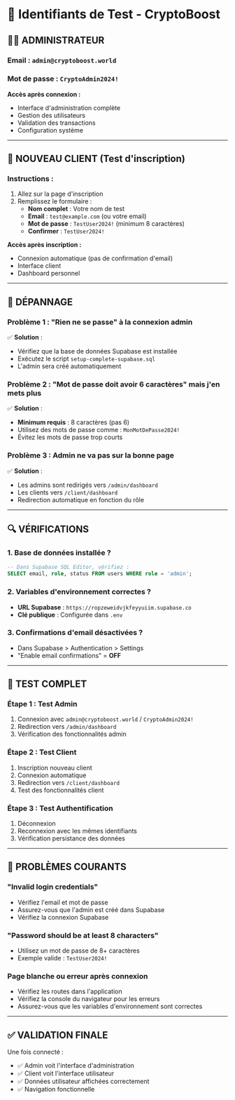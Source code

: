 # 🔐 Identifiants de Test - CryptoBoost

## 👨‍💼 **ADMINISTRATEUR**

### **Email** : `admin@cryptoboost.world`
### **Mot de passe** : `CryptoAdmin2024!`

**Accès après connexion :**
- Interface d'administration complète
- Gestion des utilisateurs
- Validation des transactions
- Configuration système

---

## 👤 **NOUVEAU CLIENT (Test d'inscription)**

### **Instructions :**
1. Allez sur la page d'inscription
2. Remplissez le formulaire :
   - **Nom complet** : Votre nom de test
   - **Email** : `test@example.com` (ou votre email)
   - **Mot de passe** : `TestUser2024!` (minimum 8 caractères)
   - **Confirmer** : `TestUser2024!`

**Accès après inscription :**
- Connexion automatique (pas de confirmation d'email)
- Interface client
- Dashboard personnel

---

## 🔧 **DÉPANNAGE**

### **Problème 1 : "Rien ne se passe" à la connexion admin**
✅ **Solution** : 
- Vérifiez que la base de données Supabase est installée
- Exécutez le script `setup-complete-supabase.sql`
- L'admin sera créé automatiquement

### **Problème 2 : "Mot de passe doit avoir 6 caractères" mais j'en mets plus**
✅ **Solution** :
- **Minimum requis** : 8 caractères (pas 6)
- Utilisez des mots de passe comme : `MonMotDePasse2024!`
- Évitez les mots de passe trop courts

### **Problème 3 : Admin ne va pas sur la bonne page**
✅ **Solution** : 
- Les admins sont redirigés vers `/admin/dashboard`
- Les clients vers `/client/dashboard`
- Redirection automatique en fonction du rôle

---

## 🔍 **VÉRIFICATIONS**

### **1. Base de données installée ?**
```sql
-- Dans Supabase SQL Editor, vérifiez :
SELECT email, role, status FROM users WHERE role = 'admin';
```

### **2. Variables d'environnement correctes ?**
- **URL Supabase** : `https://ropzeweidvjkfeyyuiim.supabase.co`
- **Clé publique** : Configurée dans `.env`

### **3. Confirmations d'email désactivées ?**
- Dans Supabase > Authentication > Settings
- "Enable email confirmations" = **OFF**

---

## 📱 **TEST COMPLET**

### **Étape 1 : Test Admin**
1. Connexion avec `admin@cryptoboost.world` / `CryptoAdmin2024!`
2. Redirection vers `/admin/dashboard`
3. Vérification des fonctionnalités admin

### **Étape 2 : Test Client**
1. Inscription nouveau client
2. Connexion automatique
3. Redirection vers `/client/dashboard`
4. Test des fonctionnalités client

### **Étape 3 : Test Authentification**
1. Déconnexion
2. Reconnexion avec les mêmes identifiants
3. Vérification persistance des données

---

## 🚨 **PROBLÈMES COURANTS**

### **"Invalid login credentials"**
- Vérifiez l'email et mot de passe
- Assurez-vous que l'admin est créé dans Supabase
- Vérifiez la connexion Supabase

### **"Password should be at least 8 characters"**
- Utilisez un mot de passe de 8+ caractères
- Exemple valide : `TestUser2024!`

### **Page blanche ou erreur après connexion**
- Vérifiez les routes dans l'application
- Vérifiez la console du navigateur pour les erreurs
- Assurez-vous que les variables d'environnement sont correctes

---

## ✅ **VALIDATION FINALE**

Une fois connecté :
- ✅ Admin voit l'interface d'administration
- ✅ Client voit l'interface utilisateur
- ✅ Données utilisateur affichées correctement
- ✅ Navigation fonctionnelle